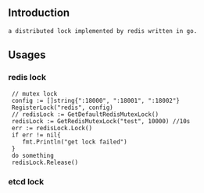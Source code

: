 ## Introduction
    a distributed lock implemented by redis written in go.

## Usages
### redis lock
     // mutex lock
     config := []string{":18000", ":18001", ":18002"}
     RegisterLock("redis", config)
     // redisLock := GetDefaultRedisMutexLock()
     redisLock := GetRedisMutexLock("test", 10000) //10s
     err := redisLock.Lock()
     if err != nil{
        fmt.Println("get lock failed")
     }
     do something
     redisLock.Release()
     

### etcd lock
    
    